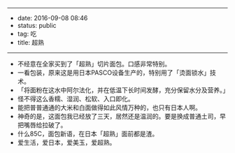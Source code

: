 - --
- date: 2016-09-08 08:46
- status: public
- tag: 吃
- title: 超熟
- --
- 不经意在全家买到了「超熟」切片面包。口感非常特别。
- 一看包装，原来这是用日本PASCO设备生产的，特别用了「烫面锁水」技术。
- 「将面粉在这水中阿尔法化，并在低温下长时间发酵，充分保留水分及营养。」
- 怪不得这么香糯、湿润、松软、入口即化。
- 能把普普通通的大米和白面做得如此风情万种的，也只有日本人啊。
- 神奇的是，这面包我已经放了三天，居然还是温润的。要是换成普通土司，早把嘴唇给拉破了。
- 什么85C，面包新语，在日本「超熟」面前都是渣。
- 爱生活，爱日本，爱美玉，爱超熟。
